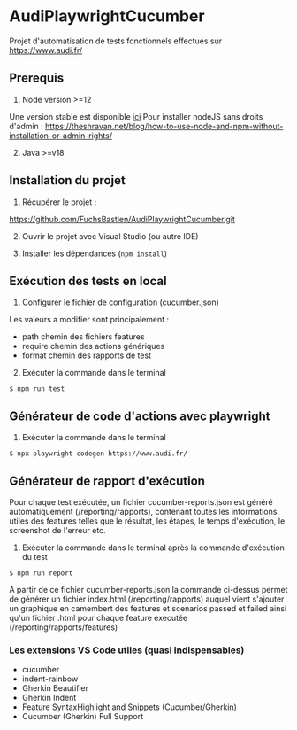 # AudiPlaywrightCucumber

Projet d'automatisation de tests fonctionnels effectués sur https://www.audi.fr/

## Prerequis

1. Node version >=12

Une version stable est disponible [ici](https://nodejs.org/dist/latest-v12.x/)
Pour installer nodeJS sans droits d'admin : https://theshravan.net/blog/how-to-use-node-and-npm-without-installation-or-admin-rights/

2. Java >=v18


## Installation du projet

1. Récupérer le projet :

https://github.com/FuchsBastien/AudiPlaywrightCucumber.git

2. Ouvrir le projet avec Visual Studio (ou autre IDE)

3. Installer les dépendances (`npm install`)


## Exécution des tests en local

1. Configurer le fichier de configuration (cucumber.json)

Les valeurs a modifier sont principalement :
- path
chemin des fichiers features
- require
chemin des actions génériques
- format
chemin des rapports de test


2. Exécuter la commande dans le terminal

```nodejs
$ npm run test
```


## Générateur de code d'actions avec playwright 

1. Exécuter la commande dans le terminal

```nodejs
$ npx playwright codegen https://www.audi.fr/
```


## Générateur de rapport d'exécution

Pour chaque test exécutée, un fichier cucumber-reports.json est généré automatiquement (/reporting/rapports), contenant toutes les informations utiles des features telles que le résultat, les étapes, le temps d'exécution, le screenshot de l'erreur etc.


1. Exécuter la commande dans le terminal après la commande d'exécution du test

```nodejs
$ npm run report
```

A partir de ce fichier cucumber-reports.json  la commande ci-dessus permet de générer un fichier index.html (/reporting/rapports) auquel vient s'ajouter un graphique en camembert des features et scenarios passed et failed ainsi qu'un fichier .html pour chaque feature executée (/reporting/rapports/features)


### Les extensions VS Code utiles (quasi indispensables)

- cucumber
- indent-rainbow
- Gherkin Beautifier
- Gherkin Indent
- Feature SyntaxHighlight and Snippets (Cucumber/Gherkin)
- Cucumber (Gherkin) Full Support
